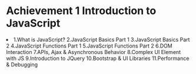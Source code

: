<h1> Achievement 1 Introduction to JavaScript</h1>
<li>
1.What is JavaScript?
2.JavaScript Basics Part 1
3.JavaScript Basics Part 2 
4.JavaScript Functions Part 1 
5.JavaScript Functions Part 2 
6.DOM Interaction
7.APIs, Ajax & Asynchronous Behavior
8.Complex UI Element with JS 
9.Introduction to JQuery
10.Bootstrap & UI Libraries
11.Performance & Debugging
</li>
